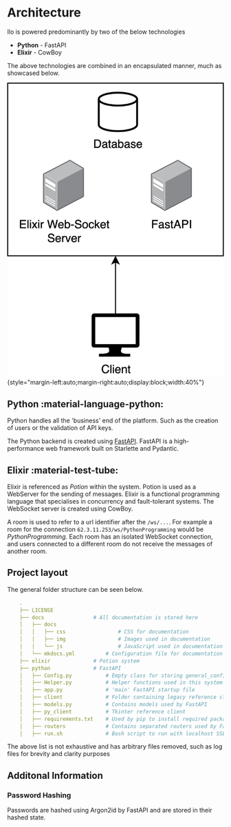 # Architecture

Ilo is powered predominantly by two of the below technologies

* **Python** - FastAPI
* **Elixir** - CowBoy

The above technologies are combined in an encapsulated manner, much as showcased below.

![](/img/system_arc.png){style="margin-left:auto;margin-right:auto;display:block;width:40%"}

## Python :material-language-python:
Python handles all the 'business' end of the platform. Such as the creation of users or the validation of API keys.

The Python backend is created using <a href="https://fastapi.tiangolo.com/">FastAPI</a>. FastAPI is a high-performance web framework built on Starlette and Pydantic.


## Elixir :material-test-tube:
Elixir is referenced as *Potion* within the system. Potion is used as a WebServer for the sending of messages. Elixir is a functional programming language that specialises in concurrency and fault-tolerant systems. The WebSocket server is created using CowBoy.

A room is used to refer to a url identifier after the `/ws/...`. For example a room for the connection `62.3.11.253/ws/PythonProgramming` would be *PythonProgramming*. Each room has an isolated WebSocket connection, and users connected to a different room do not receive the messages of another room.


## Project layout

The general folder structure can be seen below.
```yaml
    .
    ├── LICENSE
    ├── docs                # All documentation is stored here
    │   ├── docs
    │   │   ├── css                 # CSS for documentation
    │   │   ├── img                 # Images used in documentation
    │   │   └── js                  # JavaScript used in documentation
    │   └── mkdocs.yml          # Configuration file for documentation
    ├── elixir              # Potion system
    ├── python              # FastAPI
    │   ├── Config.py           # Empty class for storing general_config
    │   ├── Helper.py           # Helper functions used in this system
    │   ├── app.py              # 'main' FastAPI startup file
    │   ├── client              # Folder containing legacy reference client
    │   ├── models.py           # Contains models used by FastAPI
    │   ├── py_client           # Tkinter reference client
    │   ├── requirements.txt    # Used by pip to install required packages
    │   ├── routers             # Contains separated routers used by FastAPI
    │   ├── run.sh              # Bash script to run with localhost SSL Certs
```
The above list is not exhaustive and has arbitrary files removed, such as log files for brevity and clarity purposes

## Additonal Information

### Password Hashing

Passwords are hashed using Argon2id by FastAPI and are stored in their hashed state.